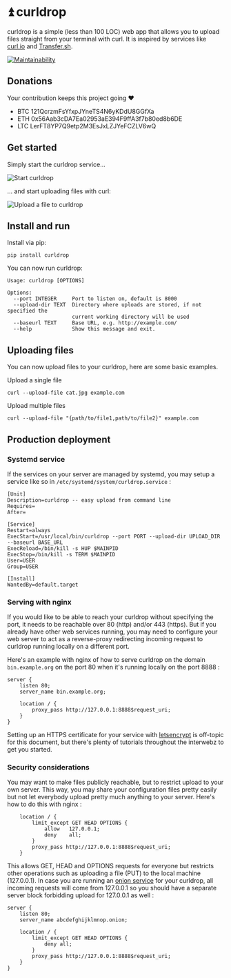 ⏫ curldrop
==========

curldrop is a simple (less than 100 LOC) web app that allows you to upload files straight from your terminal with curl. It is inspired by services like [curl.io](http://curl.io/) and [Transfer.sh](https://transfer.sh/).

[![Maintainability](https://api.codeclimate.com/v1/badges/077529df0b80d8759542/maintainability)](https://codeclimate.com/github/kennell/curldrop/maintainability)


## Donations

Your contribution keeps this project going ❤️ 

* BTC 121QcrzmFsYfxpJYneTS4N6yKDdU8GGfXa
* ETH 0x56Aab3cDA7Ea02953aE394F9ffA3f7b80ed8b6DE
* LTC LerFT8YP7Q9etp2M3EsJxLZJYeFCZLV6wQ

## Get started


Simply start the curldrop service...

![Start curldrop](http://i.imgur.com/3mSle1Z.gif)

... and start uploading files with curl:

![Upload a file to curldrop](http://i.imgur.com/cxV9gTH.gif)

Install and run
-------

Install via pip:

```
pip install curldrop
```

You can now run curldrop:

```
Usage: curldrop [OPTIONS]

Options:
  --port INTEGER     Port to listen on, default is 8000
  --upload-dir TEXT  Directory where uploads are stored, if not specified the
                     current working directory will be used
  --baseurl TEXT     Base URL, e.g. http://example.com/
  --help             Show this message and exit.
```

Uploading files
-----

You can now upload files to your curldrop, here are some basic examples. 

Upload a single file
```
curl --upload-file cat.jpg example.com
```

Upload multiple files

```
curl --upload-file "{path/to/file1,path/to/file2}" example.com
```

## Production deployment

### Systemd service

If the services on your server are managed by systemd, you may setup a service like so in `/etc/systemd/system/curldrop.service` :
```
[Unit]
Description=curldrop -- easy upload from command line
Requires=
After=

[Service]
Restart=always
ExecStart=/usr/local/bin/curldrop --port PORT --upload-dir UPLOAD_DIR --baseurl BASE_URL
ExecReload=/bin/kill -s HUP $MAINPID
ExecStop=/bin/kill -s TERM $MAINPID
User=USER
Group=USER

[Install]
WantedBy=default.target
```

### Serving with nginx

If you would like to be able to reach your curldrop without specifying the port, it needs to be reachable over 80 (http) and/or 443 (https). But if you already have other web services running, you may need to configure your web server to act as a reverse-proxy redirecting incoming request to curldrop running locally on a different port.

Here's an example with nginx of how to serve curldrop on the domain `bin.example.org` on the port 80 when it's running locally on the port 8888 :
```
server {
    listen 80;
    server_name bin.example.org;
    
    location / {
        proxy_pass http://127.0.0.1:8888$request_uri;
    }
}
```

Setting up an HTTPS certificate for your service with [letsencrypt](https://letsencrypt) is off-topic for this document, but there's plenty of tutorials throughout the interwebz to get you started.

### Security considerations

You may want to make files publicly reachable, but to restrict upload to your own server. This way, you may share your configuration files pretty easily but not let everybody upload pretty much anything to your server. Here's how to do this with nginx :

```
    location / {
        limit_except GET HEAD OPTIONS {
            allow   127.0.0.1;
            deny    all;
        }
        proxy_pass http://127.0.0.1:8888$request_uri;
    }
```

This allows GET, HEAD and OPTIONS requests for everyone but restricts other operations such as uploading a file (PUT) to the local machine (127.0.0.1). In case you are running an [onion service](https://www.torproject.org/docs/tor-onion-service.html.en) for your curldrop, all incoming requests will come from 127.0.0.1 so you should have a separate server block forbidding upload for 127.0.0.1 as well :

```
server {
    listen 80;
    server_name abcdefghijklmnop.onion;
    
    location / {
        limit_except GET HEAD OPTIONS {
            deny all;
        }
        proxy_pass http://127.0.0.1:8888$request_uri;
    }
}
```
